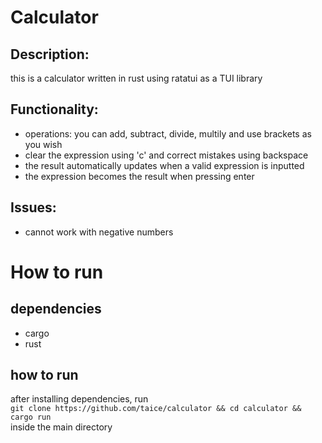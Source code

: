 # Calculator
## Description:
this is a calculator written in rust using ratatui as a TUI library

## Functionality:
- operations: you can add, subtract, divide, multily and use brackets as you wish <br>
- clear the expression using 'c' and correct mistakes using backspace <br>
- the result automatically updates when a valid expression is inputted <br>
- the expression becomes the result when pressing enter

## Issues:
- cannot work with negative numbers


# How to run
## dependencies
- cargo
- rust

## how to run
after installing dependencies, run <br>
`git clone https://github.com/taice/calculator && cd calculator && cargo run`<br>
inside the main directory
